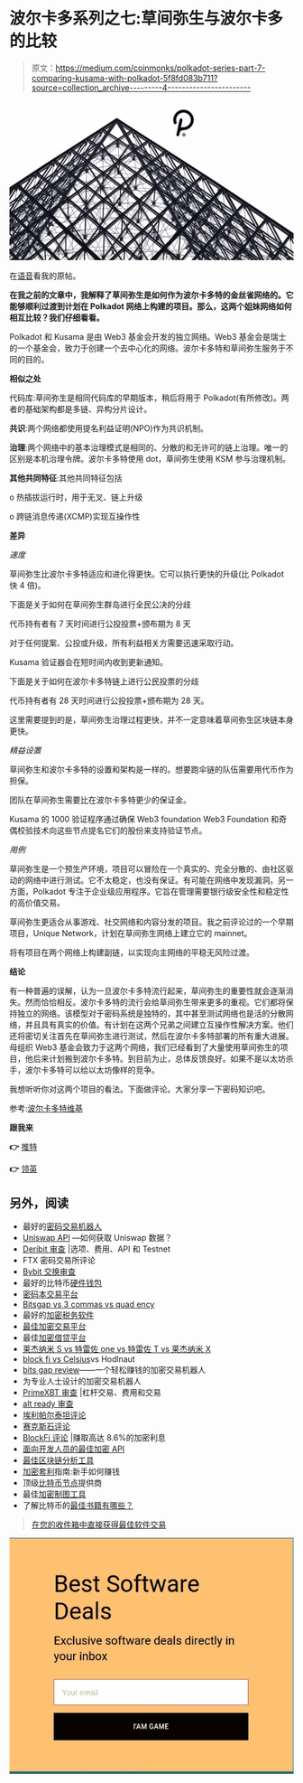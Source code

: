 # 波尔卡多系列之七:草间弥生与波尔卡多的比较

> 原文：<https://medium.com/coinmonks/polkadot-series-part-7-comparing-kusama-with-polkadot-5f8fd083b711?source=collection_archive---------4----------------------->

![](img/697c86e6e760d055808ea64b6759c27c.png)

在[语音](https://www.voice.com/post/@tulip/polkadot-series-part-7-comparing-kusama-with-polkadot-1606767941-1)看我的原帖。

**在我之前的文章中，我解释了草间弥生是如何作为波尔卡多特的金丝雀网络的。它能够顺利过渡到计划在 Polkadot 网络上构建的项目。那么，这两个姐妹网络如何相互比较？我们仔细看看。**

Polkadot 和 Kusama 是由 Web3 基金会开发的独立网络。Web3 基金会是瑞士的一个基金会，致力于创建一个去中心化的网络。波尔卡多特和草间弥生服务于不同的目的。

**相似之处**

代码库:草间弥生是相同代码库的早期版本，稍后将用于 Polkadot(有所修改)。两者的基础架构都是多链、异构分片设计。

**共识**:两个网络都使用提名利益证明(NPO)作为共识机制。

**治理**:两个网络中的基本治理模式是相同的、分散的和无许可的链上治理。唯一的区别是本机治理令牌。波尔卡多特使用 dot，草间弥生使用 KSM 参与治理机制。

**其他共同特征**:其他共同特征包括

o 热插拔运行时，用于无叉、链上升级

o 跨链消息传递(XCMP)实现互操作性

**差异**

*速度*

草间弥生比波尔卡多特适应和进化得更快。它可以执行更快的升级(比 Polkadot 快 4 倍)。

下面是关于如何在草间弥生群岛进行全民公决的分歧

代币持有者有 7 天时间进行公投投票+颁布期为 8 天

对于任何提案、公投或升级，所有利益相关方需要迅速采取行动。

Kusama 验证器会在短时间内收到更新通知。

下面是关于如何在波尔卡多特链上进行公民投票的分歧

代币持有者有 28 天时间进行公投投票+颁布期为 28 天。

这里需要提到的是，草间弥生治理过程更快，并不一定意味着草间弥生区块链本身更快。

*精益设置*

草间弥生和波尔卡多特的设置和架构是一样的。想要跑伞链的队伍需要用代币作为担保。

团队在草间弥生需要比在波尔卡多特更少的保证金。

Kusama 的 1000 验证程序通过确保 Web3 foundation Web3 Foundation 和奇偶校验技术向这些节点提名它们的股份来支持验证节点。

*用例*

草间弥生是一个预生产环境，项目可以冒险在一个真实的、完全分散的、由社区驱动的网络中进行测试。它不太稳定，也没有保证。有可能在网络中发现漏洞。另一方面，Polkadot 专注于企业级应用程序。它旨在管理需要银行级安全性和稳定性的高价值交易。

草间弥生更适合从事游戏、社交网络和内容分发的项目。我之前评论过的一个早期项目，Unique Network，计划在草间弥生网络上建立它的 mainnet。

将有项目在两个网络上构建副链，以实现向主网络的平稳无风险过渡。

**结论**

有一种普遍的误解，认为一旦波尔卡多特流行起来，草间弥生的重要性就会逐渐消失。然而恰恰相反。波尔卡多特的流行会给草间弥生带来更多的重视。它们都将保持独立的网络。该模型对于密码系统是独特的，其中甚至测试网络也是活的分散网络，并且具有真实的价值。有计划在这两个兄弟之间建立互操作性解决方案。他们还将密切关注首先在草间弥生进行测试，然后在波尔卡多特部署的所有重大进展。母组织 Web3 基金会致力于这两个网络，我们已经看到了大量使用草间弥生的项目，他后来计划搬到波尔卡多特。到目前为止，总体反馈良好。如果不是以太坊杀手，波尔卡多特可以给以太坊像样的竞争。

我想听听你对这两个项目的看法。下面做评论。大家分享一下密码知识吧。

参考:[波尔卡多特维基](https://wiki.polkadot.network/docs/en/learn-kusama-vs-polkadot)

**跟我来**

**👉** [推特](https://twitter.com/rumadas123)

**👉** [领英](https://www.linkedin.com/in/ruma-das-a1439320/)

## 另外，阅读

*   最好的[密码交易机器人](/coinmonks/crypto-trading-bot-c2ffce8acb2a)
*   [Uniswap API](https://bitquery.io/blog/uniswap-pool-api) —如何获取 Uniswap 数据？
*   [Deribit 审查](/coinmonks/deribit-review-options-fees-apis-and-testnet-2ca16c4bbdb2) |选项、费用、API 和 Testnet
*   FTX 密码交易所评论
*   [Bybit 交换审查](/coinmonks/bybit-exchange-review-dbd570019b71)
*   最好的比特币[硬件钱包](/coinmonks/the-best-cryptocurrency-hardware-wallets-of-2020-e28b1c124069?source=friends_link&sk=324dd9ff8556ab578d71e7ad7658ad7c)
*   [密码本交易平台](/coinmonks/top-10-crypto-copy-trading-platforms-for-beginners-d0c37c7d698c)
*   [Bitsgap vs 3 commas vs quad ency](https://blog.coincodecap.com/bitsgap-3commas-quadency)
*   最好的[加密税务软件](/coinmonks/best-crypto-tax-tool-for-my-money-72d4b430816b)
*   [最佳加密交易平台](/coinmonks/the-best-crypto-trading-platforms-in-2020-the-definitive-guide-updated-c72f8b874555)
*   最佳[加密借贷平台](/coinmonks/top-5-crypto-lending-platforms-in-2020-that-you-need-to-know-a1b675cec3fa)
*   [莱杰纳米 S vs 特雷佐 one vs 特雷佐 T vs 莱杰纳米 X](https://blog.coincodecap.com/ledger-nano-s-vs-trezor-one-ledger-nano-x-trezor-t)
*   [block fi vs Celsius](/coinmonks/blockfi-vs-celsius-vs-hodlnaut-8a1cc8c26630)vs Hodlnaut
*   [bits gap review](/coinmonks/bitsgap-review-a-crypto-trading-bot-that-makes-easy-money-a5d88a336df2)——一个轻松赚钱的加密交易机器人
*   为专业人士设计的加密交易机器人
*   [PrimeXBT 审查](/coinmonks/primexbt-review-88e0815be858) |杠杆交易、费用和交易
*   [alt ready 审查](https://blog.coincodecap.com/altrady-reivew)
*   [埃利帕尔泰坦评论](/coinmonks/ellipal-titan-review-85e9071dd029)
*   [赛克斯石评论](https://blog.coincodecap.com/secux-stone-hardware-wallet-review)
*   [BlockFi 评论](/coinmonks/blockfi-review-53096053c097) |赚取高达 8.6%的加密利息
*   [面向开发人员的最佳加密 API](/coinmonks/best-crypto-apis-for-developers-5efe3a597a9f)
*   [最佳区块链分析工具](https://bitquery.io/blog/best-blockchain-analysis-tools-and-software)
*   [加密套利](/coinmonks/crypto-arbitrage-guide-how-to-make-money-as-a-beginner-62bfe5c868f6)指南:新手如何赚钱
*   顶级[比特币节点](https://blog.coincodecap.com/bitcoin-node-solutions)提供商
*   最佳[加密制图工具](/coinmonks/what-are-the-best-charting-platforms-for-cryptocurrency-trading-85aade584d80)
*   了解比特币的[最佳书籍有哪些？](/coinmonks/what-are-the-best-books-to-learn-bitcoin-409aeb9aff4b)

> [在您的收件箱中直接获得最佳软件交易](/coinmonks/newsletters/coinmonks)

[![](img/160ce73bd06d46c2250251e7d5969f9d.png)](https://medium.com/coinmonks/newsletters/coinmonks)